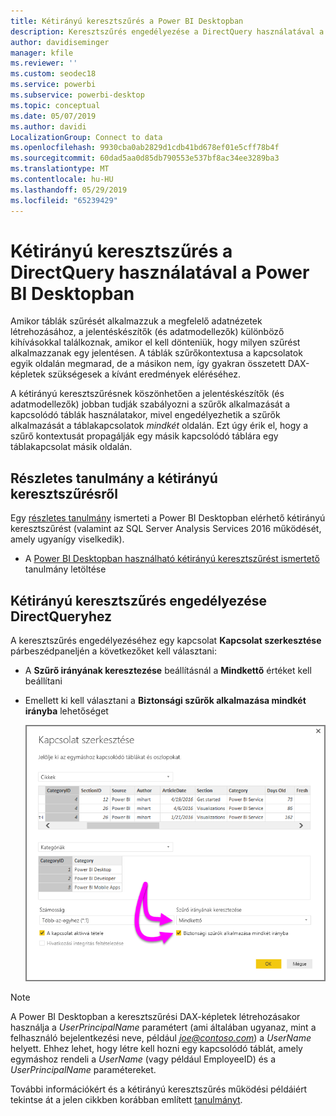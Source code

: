 ```yaml
---
title: Kétirányú keresztszűrés a Power BI Desktopban
description: Keresztszűrés engedélyezése a DirectQuery használatával a Power BI Desktopban
author: davidiseminger
manager: kfile
ms.reviewer: ''
ms.custom: seodec18
ms.service: powerbi
ms.subservice: powerbi-desktop
ms.topic: conceptual
ms.date: 05/07/2019
ms.author: davidi
LocalizationGroup: Connect to data
ms.openlocfilehash: 9930cba0ab2829d1cdb41bd678ef01e5cff78b4f
ms.sourcegitcommit: 60dad5aa0d85db790553e537bf8ac34ee3289ba3
ms.translationtype: MT
ms.contentlocale: hu-HU
ms.lasthandoff: 05/29/2019
ms.locfileid: "65239429"
---
```

# <a name="bidirectional-cross-filtering-using-directquery-in-power-bi-desktop"></a>Kétirányú keresztszűrés a DirectQuery használatával a Power BI Desktopban

Amikor táblák szűrését alkalmazzuk a megfelelő adatnézetek létrehozásához, a jelentéskészítők (és adatmodellezők) különböző kihívásokkal találkoznak, amikor el kell dönteniük, hogy milyen szűrést alkalmazzanak egy jelentésen. A táblák szűrőkontextusa a kapcsolatok egyik oldalán megmarad, de a másikon nem, így gyakran összetett DAX-képletek szükségesek a kívánt eredmények eléréséhez.

A kétirányú keresztszűrésnek köszönhetően a jelentéskészítők (és adatmodellezők) jobban tudják szabályozni a szűrők alkalmazását a kapcsolódó táblák használatakor, mivel engedélyezhetik a szűrők alkalmazását a táblakapcsolatok *mindkét* oldalán. Ezt úgy érik el, hogy a szűrő kontextusát propagálják egy másik kapcsolódó táblára egy táblakapcsolat másik oldalán.

## <a name="detailed-whitepaper-for-bidirectional-cross-filtering"></a>Részletes tanulmány a kétirányú keresztszűrésről
Egy [részletes tanulmány](http://download.microsoft.com/download/2/7/8/2782DF95-3E0D-40CD-BFC8-749A2882E109/Bidirectional%20cross-filtering%20in%20Analysis%20Services%202016%20and%20Power%20BI.docx) ismerteti a Power BI Desktopban elérhető kétirányú keresztszűrést (valamint az SQL Server Analysis Services 2016 működését, amely ugyanígy viselkedik).

* A [Power BI Desktopban használható kétirányú keresztszűrést ismertető](http://download.microsoft.com/download/2/7/8/2782DF95-3E0D-40CD-BFC8-749A2882E109/Bidirectional%20cross-filtering%20in%20Analysis%20Services%202016%20and%20Power%20BI.docx) tanulmány letöltése

## <a name="enabling-bidirectional-cross-filtering-for-directquery"></a>Kétirányú keresztszűrés engedélyezése DirectQueryhez

A keresztszűrés engedélyezéséhez egy kapcsolat **Kapcsolat szerkesztése** párbeszédpaneljén a következőket kell választani:

* A **Szűrő irányának keresztezése** beállításnál a **Mindkettő** értéket kell beállítani
* Emellett ki kell választani a **Biztonsági szűrők alkalmazása mindkét irányba** lehetőséget

  ![](media/desktop-bidirectional-filtering/bidirectional-filtering_2.png)

> [!NOTE]
> A Power BI Desktopban a keresztszűrési DAX-képletek létrehozásakor használja a *UserPrincipalName* paramétert (ami általában ugyanaz, mint a felhasználó bejelentkezési neve, például <em>joe@contoso.com</em>) a *UserName* helyett. Ehhez lehet, hogy létre kell hozni egy kapcsolódó táblát, amely egymáshoz rendeli a *UserName* (vagy például EmployeeID) és a *UserPrincipalName* paramétereket.

További információkért és a kétirányú keresztszűrés működési példáiért tekintse át a jelen cikkben korábban említett [tanulmányt](http://download.microsoft.com/download/2/7/8/2782DF95-3E0D-40CD-BFC8-749A2882E109/Bidirectional%20cross-filtering%20in%20Analysis%20Services%202016%20and%20Power%20BI.docx).

